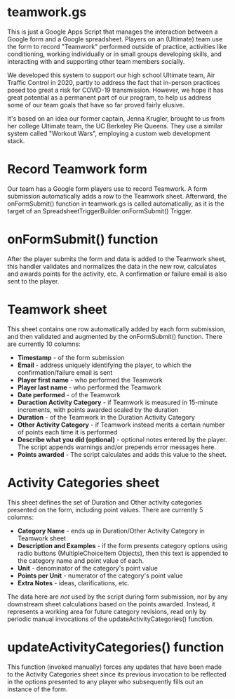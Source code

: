 # teamwork.gs
This is just a Google Apps Script that manages the interaction between a Google form
and a Google spreadsheet.  Players on an (Ultimate) team use the form to record
"Teamwork" performed outside of practice, activities like conditioning,
working individually or in small groups developing skills, and interacting with
and supporting other team members socially.

We developed this system to support our high school Ultimate team,
Air Traffic Control in 2020, partly to address the fact that in-person practices
posed too great a risk for COVID-19 transmission.  However, we hope it has
great potential as a permanent part of our program, to help us address some of 
our team goals that have so far proved fairly elusive.

It's based on an idea our former captain, Jenna Krugler, brought to us from
her college Ultimate team, the UC Berkeley Pie Queens.  They use a similar
system called "Workout Wars", employing a custom web development stack. 

# Record Teamwork form
Our team has a Google form players use to record Teamwork.  A form submission 
automatically adds a row to the Teamwork sheet.  Afterward, the onFormSubmit()
function in teamwork.gs is called automatically, as it is the target of an
SpreadsheetTriggerBuilder.onFormSubmit() Trigger.  

# onFormSubmit() function
After the player submits the form and data is added to the Teamwork sheet,
this handler validates and normalizes the data in the new row, calculates
and awards points for the activity, etc.
A confirmation or failure email is also sent to the player.

# Teamwork sheet
This sheet contains one row automatically added by each form submission,
and then validated and augmented by the onFormSubmit() function.
There are currently 10 columns:
* **Timestamp** - of the form submission
* **Email** - address uniquely identifying the player, to which the confirmation/failure email is sent
* **Player first name** - who performed the Teamwork
* **Player last name** - who performed the Teamwork
* **Date performed** - of the Teamwork
* **Duraction Activity Category** - if Teamwork is measured in 15-minute increments,
with points awarded scaled by the duration
* **Duration** - of the Teamwork in the Duration Activity Category
* **Other Activity Category** - if Teamwork instead merits a certain number of points
each time it is performed
* **Describe what you did (optional)** - optional notes entered by the player.
The script appends warnings and/or prepends error messages here.
* **Points awarded** - The script calculates and adds this value to the sheet.

# Activity Categories sheet
This sheet defines the set of Duration and Other activity categories presented
on the form, including point values.
There are currently 5 columns:
* **Category Name** - ends up in Duration/Other Activity Category in Teamwork sheet
* **Description and Examples** - if the form presents category options using
radio buttons (MultipleChoiceItem Objects), then this text is appended to the
category name and point value of each.
* **Unit** - denominator of the category's point value
* **Points per Unit** - numerator of the category's point value
* **Extra Notes** - ideas, clarifications, etc.

The data here are _not_ used by the script during form submission,
nor by any downstream sheet calculations based on the points awarded.
Instead, it represents a working area for future category revisions,
read only by periodic manual invocations of the updateActivityCategories()
function.

# updateActivityCategories() function
This function (invoked manually) forces any updates that have been made
to the Activity Categories sheet since its previous invocation
to be reflected in the options presented to any player who subsequently 
fills out an instance of the form.

